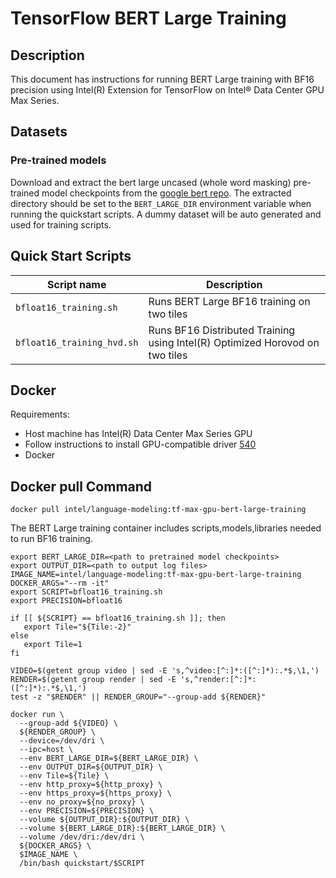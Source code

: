 # TensorFlow BERT Large Training 

## Description
This document has instructions for running BERT Large training with BF16 precision using Intel(R) Extension for TensorFlow on Intel® Data Center GPU Max Series.

## Datasets

### Pre-trained models

Download and extract the bert large uncased (whole word masking) pre-trained model checkpoints from the [google bert repo](https://github.com/google-research/bert#pre-trained-models). The extracted directory should be set to the `BERT_LARGE_DIR` environment variable when running the quickstart scripts. A dummy dataset will be auto generated and  used for training scripts.

## Quick Start Scripts
| Script name | Description |
|-------------|-------------|
| `bfloat16_training.sh` | Runs BERT Large BF16 training on two tiles|
| `bfloat16_training_hvd.sh` | Runs BF16 Distributed Training using Intel(R) Optimized Horovod on two tiles | 

## Docker
Requirements:
* Host machine has Intel(R) Data Center Max Series GPU
* Follow instructions to install GPU-compatible driver [540](https://dgpu-docs.intel.com/releases/stable_540_20221205.html#ubuntu-22-04)
* Docker

## Docker pull Command
```
docker pull intel/language-modeling:tf-max-gpu-bert-large-training
```
The BERT Large training container includes scripts,models,libraries needed to run BF16 training. 

```
export BERT_LARGE_DIR=<path to pretrained model checkpoints>
export OUTPUT_DIR=<path to output log files>
IMAGE_NAME=intel/language-modeling:tf-max-gpu-bert-large-training
DOCKER_ARGS="--rm -it"
export SCRIPT=bfloat16_training.sh
export PRECISION=bfloat16

if [[ ${SCRIPT} == bfloat16_training.sh ]]; then
   export Tile="${Tile:-2}"
else
   export Tile=1
fi

VIDEO=$(getent group video | sed -E 's,^video:[^:]*:([^:]*):.*$,\1,')
RENDER=$(getent group render | sed -E 's,^render:[^:]*:([^:]*):.*$,\1,')
test -z "$RENDER" || RENDER_GROUP="--group-add ${RENDER}"

docker run \
  --group-add ${VIDEO} \
  ${RENDER_GROUP} \
  --device=/dev/dri \
  --ipc=host \
  --env BERT_LARGE_DIR=${BERT_LARGE_DIR} \
  --env OUTPUT_DIR=${OUTPUT_DIR} \
  --env Tile=${Tile} \
  --env http_proxy=${http_proxy} \
  --env https_proxy=${https_proxy} \
  --env no_proxy=${no_proxy} \
  --env PRECISION=${PRECISION} \
  --volume ${OUTPUT_DIR}:${OUTPUT_DIR} \
  --volume ${BERT_LARGE_DIR}:${BERT_LARGE_DIR} \
  --volume /dev/dri:/dev/dri \
  ${DOCKER_ARGS} \
  $IMAGE_NAME \
  /bin/bash quickstart/$SCRIPT
  ```